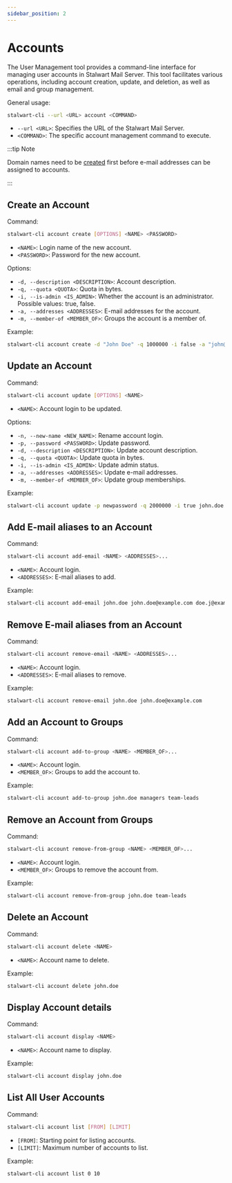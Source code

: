```yaml
---
sidebar_position: 2
---
```


# Accounts

The User Management tool provides a command-line interface for managing user accounts in Stalwart Mail Server. This tool facilitates various operations, including account creation, update, and deletion, as well as email and group management.

General usage:

```bash
stalwart-cli --url <URL> account <COMMAND>
```

- `--url <URL>`: Specifies the URL of the Stalwart Mail Server.
- `<COMMAND>`: The specific account management command to execute.

:::tip Note

Domain names need to be [created](/docs/management/cli/directory/domains) first before e-mail addresses can be assigned to accounts.

:::


## Create an Account

Command:

```bash
stalwart-cli account create [OPTIONS] <NAME> <PASSWORD>
```

- `<NAME>`: Login name of the new account.
- `<PASSWORD>`: Password for the new account.

Options:

- `-d, --description <DESCRIPTION>`: Account description.
- `-q, --quota <QUOTA>`: Quota in bytes.
- `-i, --is-admin <IS_ADMIN>`: Whether the account is an administrator. Possible values: true, false.
- `-a, --addresses <ADDRESSES>`: E-mail addresses for the account.
- `-m, --member-of <MEMBER_OF>`: Groups the account is a member of.

Example:

```bash
stalwart-cli account create -d "John Doe" -q 1000000 -i false -a "john@example.com" -m "admins" john.doe password123
```

## Update an Account

Command:

```bash
stalwart-cli account update [OPTIONS] <NAME>
```

- `<NAME>`: Account login to be updated.

Options:

- `-n, --new-name <NEW_NAME>`: Rename account login.
- `-p, --password <PASSWORD>`: Update password.
- `-d, --description <DESCRIPTION>`: Update account description.
- `-q, --quota <QUOTA>`: Update quota in bytes.
- `-i, --is-admin <IS_ADMIN>`: Update admin status.
- `-a, --addresses <ADDRESSES>`: Update e-mail addresses.
- `-m, --member-of <MEMBER_OF>`: Update group memberships.

Example:

```bash
stalwart-cli account update -p newpassword -q 2000000 -i true john.doe
```

## Add E-mail aliases to an Account

Command:

```bash
stalwart-cli account add-email <NAME> <ADDRESSES>...
```

- `<NAME>`: Account login.
- `<ADDRESSES>`: E-mail aliases to add.

Example:

```bash
stalwart-cli account add-email john.doe john.doe@example.com doe.j@example.com
```

## Remove E-mail aliases from an Account

Command:

```bash
stalwart-cli account remove-email <NAME> <ADDRESSES>...
```

- `<NAME>`: Account login.
- `<ADDRESSES>`: E-mail aliases to remove.

Example:

```bash
stalwart-cli account remove-email john.doe john.doe@example.com
```

## Add an Account to Groups

Command:

```bash
stalwart-cli account add-to-group <NAME> <MEMBER_OF>...
```

- `<NAME>`: Account login.
- `<MEMBER_OF>`: Groups to add the account to.

Example:

```bash
stalwart-cli account add-to-group john.doe managers team-leads
```

## Remove an Account from Groups

Command:

```bash
stalwart-cli account remove-from-group <NAME> <MEMBER_OF>...
```

- `<NAME>`: Account login.
- `<MEMBER_OF>`: Groups to remove the account from.

Example:

```bash
stalwart-cli account remove-from-group john.doe team-leads
```

## Delete an Account

Command:

```bash
stalwart-cli account delete <NAME>
```

- `<NAME>`: Account name to delete.

Example:

```bash
stalwart-cli account delete john.doe
```

## Display Account details

Command:

```bash
stalwart-cli account display <NAME>
```

- `<NAME>`: Account name to display.

Example:

```bash
stalwart-cli account display john.doe
```

## List All User Accounts

Command:

```bash
stalwart-cli account list [FROM] [LIMIT]
```

- `[FROM]`: Starting point for listing accounts.
- `[LIMIT]`: Maximum number of accounts to list.

Example:

```bash
stalwart-cli account list 0 10
```

